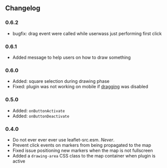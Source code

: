 ## Changelog

### 0.6.2

- bugfix: drag event were called while userwass just performing first click


### 0.6.1

- Added message to help users on how to draw something

### 0.6.0

- Added: square selection during drawing phase
- Fixed: plugin was not working on mobile if [dragging](https://leafletjs.com/reference-1.7.1.html#map-dragging) was disabled

### 0.5.0

- Added: `onButtonActivate`
- Added: `onButtonDeactivate`

### 0.4.0

- Do not ever ever ever use leaflet-src.esm. _Never_.
- Prevent click events on markers from being propagated to the map
- Fixed issue positioning new markers when the map is not fullscreen
- Added a `drawing-area` CSS class to the map container when plugin is active
